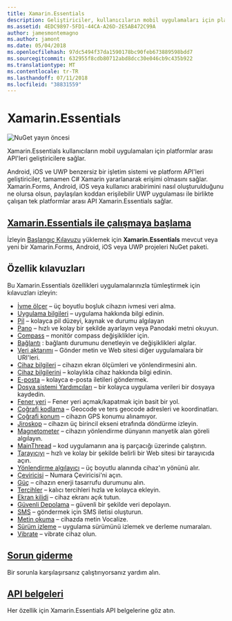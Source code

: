 ```yaml
---
title: Xamarin.Essentials
description: Geliştiriciler, kullanıcıların mobil uygulamaları için platformlar arası API'ler ile sağlayan Xamarin.Essentials tanımlayan çeşitli kılavuzları bu belge bağlar.
ms.assetid: 4EDC9897-5FD1-44CA-A26D-2E5AB472C99A
author: jamesmontemagno
ms.author: jamont
ms.date: 05/04/2018
ms.openlocfilehash: 97dc5494f37da1590178bc90feb673889598bdd7
ms.sourcegitcommit: 632955f8cdb80712abd8dcc30e046cb9c435b922
ms.translationtype: MT
ms.contentlocale: tr-TR
ms.lasthandoff: 07/11/2018
ms.locfileid: "38831559"
---
```

# <a name="xamarinessentials"></a>Xamarin.Essentials

![NuGet yayın öncesi](~/media/shared/pre-release.png)

Xamarin.Essentials kullanıcıların mobil uygulamaları için platformlar arası API'leri geliştiricilere sağlar.

Android, iOS ve UWP benzersiz bir işletim sistemi ve platform API'leri geliştiriciler, tamamen C# Xamarin yararlanarak erişimi olmasını sağlar. Xamarin.Forms, Android, iOS veya kullanıcı arabirimini nasıl oluşturulduğunu ne olursa olsun, paylaşılan koddan erişilebilir UWP uygulaması ile birlikte çalışan tek platformlar arası API Xamarin.Essentials sağlar.

## <a name="get-started-with-xamarinessentialsget-startedmdcontextxamarinxamarin-forms"></a>[Xamarin.Essentials ile çalışmaya başlama](get-started.md?context=xamarin/xamarin-forms)

İzleyin [Başlangıç Kılavuzu](get-started.md) yüklemek için **Xamarin.Essentials** mevcut veya yeni bir Xamarin.Forms, Android, iOS veya UWP projeleri NuGet paketi.

## <a name="feature-guides"></a>Özellik kılavuzları

Bu Xamarin.Essentials özellikleri uygulamalarınızla tümleştirmek için kılavuzları izleyin:

* [İvme ölçer](accelerometer.md?context=xamarin/xamarin-forms) – üç boyutlu boşluk cihazın ivmesi veri alma.
* [Uygulama bilgileri](app-information.md?context=xamarin/xamarin-forms) – uygulama hakkında bilgi edinin.
* [Pil](battery.md?context=xamarin/xamarin-forms) – kolayca pil düzeyi, kaynak ve durumu algılayan
* [Pano](clipboard.md?context=xamarin/xamarin-forms) – hızlı ve kolay bir şekilde ayarlayın veya Panodaki metni okuyun.
* [Compass](compass.md?context=xamarin/xamarin-forms) – monitör compass değişiklikler için.
* [Bağlantı](connectivity.md?context=xamarin/xamarin-forms) : bağlantı durumunu denetleyin ve değişiklikleri algılar.
* [Veri aktarımı](data-transfer.md?context=xamarin/xamarin-forms) – Gönder metin ve Web sitesi diğer uygulamalara bir URI'leri.
* [Cihaz bilgileri](device-display.md?context=xamarin/xamarin-forms) – cihazın ekran ölçümleri ve yönlendirmesini alın.
* [Cihaz bilgilerini](device-information.md?context=xamarin/xamarin-forms) – kolaylıkla cihaz hakkında bilgi edinin.
* [E-posta](email.md?context=xamarin/xamarin-forms) – kolayca e-posta iletileri göndermek.
* [Dosya sistemi Yardımcıları](file-system-helpers.md?context=xamarin/xamarin-forms) – bir kolayca uygulama verileri bir dosyaya kaydedin.
* [Fener yeri](flashlight.md?context=xamarin/xamarin-forms) – Fener yeri açmak/kapatmak için basit bir yol.
* [Coğrafi kodlama](geocoding.md?context=xamarin/xamarin-forms) – Geocode ve ters geocode adresleri ve koordinatları.
* [Coğrafi konum](geolocation.md?context=xamarin/xamarin-forms) – cihazın GPS konumu alınamıyor.
* [Jiroskop](gyroscope.md?context=xamarin/xamarin-forms) – cihazın üç birincil ekseni etrafında döndürme izleyin.
* [Magnetometer](magnetometer.md?context=xamarin/xamarin-forms) – cihazın yönlendirme dünyanın manyetik alan göreli algılayın.
* [MainThread](main-thread.md?content=xamarin/xamarin-forms) – kod uygulamanın ana iş parçacığı üzerinde çalıştırın. 
* [Tarayıcıyı](open-browser.md?context=xamarin/xamarin-forms) – hızlı ve kolay bir şekilde belirli bir Web sitesi bir tarayıcıda açın.
* [Yönlendirme algılayıcı](orientation-sensor.md?context=xamarin/xamarin-forms) – üç boyutlu alanında cihaz'ın yönünü alır.
* [Çeviricisi](phone-dialer.md?context=xamarin/xamarin-forms) – Numara Çeviricisi'ni açın.
* [Güç](power.md?context=xamarin/xamarin-forms) – cihazın enerji tasarrufu durumunu alın.
* [Tercihler](preferences.md?context=xamarin/xamarin-forms) – kalıcı tercihleri hızla ve kolayca ekleyin.
* [Ekran kilidi](screen-lock.md?context=xamarin/xamarin-forms) – cihaz ekranı açık tutun.
* [Güvenli Depolama](secure-storage.md?context=xamarin/xamarin-forms) – güvenli bir şekilde veri depolayın.
* [SMS](sms.md?context=xamarin/xamarin-forms) – göndermek için SMS iletisi oluşturun.
* [Metin okuma](text-to-speech.md?context=xamarin/xamarin-forms) – cihazda metin Vocalize.
* [Sürüm izleme](version-tracking.md?context=xamarin/xamarin-forms) – uygulama sürümünü izlemek ve derleme numaraları.
* [Vibrate](vibrate.md?context=xamarin/xamarin-forms) – vibrate cihaz olun.

## <a name="troubleshootingtroubleshootingmdcontextxamarinxamarin-forms"></a>[Sorun giderme](troubleshooting.md?context=xamarin/xamarin-forms)

Bir sorunla karşılaşırsanız çalıştırıyorsanız yardım alın.

## <a name="api-documentationxrefxamarinessentials"></a>[API belgeleri](xref:Xamarin.Essentials)

Her özellik için Xamarin.Essentials API belgelerine göz atın.
